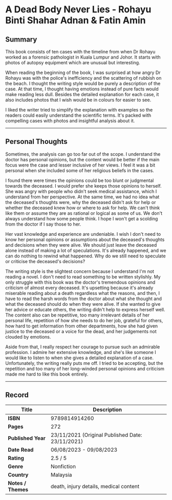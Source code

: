 # A Dead Body Never Lies - Rohayu Binti Shahar Adnan & Fatin Amin

## Summary
This book consists of ten cases with the timeline from when Dr Rohayu worked as a forensic pathologist in Kuala Lumpur and Johor. It starts with photos of autopsy equipment which are unusual but interesting. 

When reading the beginning of the book, I was surprised at how angry Dr Rohayu was with the police's inefficiency and the scattering of rubbish on the beach. I thought the writing style would be purely a description of the case. At that time, I thought having emotions instead of pure facts would make reading less dull. Besides the detailed explanation for each case, it also includes photos that I wish would be in colours for easier to see.

I liked the writer tried to simplify the explanation with examples so the readers could easily understand the scientific terms. It's packed with compelling cases with photos and insightful analysis about it.
<br>

***

## Personal Thoughts
Sometimes, the analysis can go too far out of the scope. I understand the doctor has personal opinions, but the content would be better if the main focus were the case and lesser inclusive of her views. I feel it was a bit personal when she included some of her religious beliefs in the cases. 

I found there were times the opinions could be too blunt or judgmental towards the deceased. I would prefer she keeps those opinions to herself. She was angry with people who didn't seek medical assistance, which I understand from her perspective. At the same time, we had no idea what the deceased's thoughts were, why the deceased didn't ask for help or whether the deceased knew how or where to ask for help. We can't think like them or assume they are as rational or logical as some of us. We don't always understand how some people think. I hope I won't get a scolding from the doctor if I say those to her.

Her vast knowledge and experience are undeniable. I wish I don't need to know her personal opinions or assumptions about the deceased's thoughts and decisions when they were alive. We should just leave the deceased alone instead of making a lot of speculations. It's already happened, and we can do nothing to rewind what happened. Why do we still need to speculate or criticise the deceased's decisions?

The writing style is the slightest concern because I understand I'm not reading a novel. I don't need to read something to be written stylishly. My only struggle with this book was the doctor's tremendous opinions and criticism of almost every deceased. It's upsetting because it's already miserable reading about a death regardless what the reasons, and then, I have to read the harsh words from the doctor about what she thought and what the deceased should do when they were alive. If she wanted to give her advice or educate others, the writing didn't help to express herself well. The content also can be repetitive, too many irrelevant details of her personal life, repetition of how she needs to do her job, grateful for others, how hard to get information from other departments, how she had given justice to the deceased or a voice for the dead, and her judgements not clouded by emotions.

Aside from that, I really respect her courage to pursue such an admirable profession. I admire her extensive knowledge, and she's like someone I would like to listen to when she gives a detailed explanation of a case. Unfortunately, the writing really puts me off. I tried to be accepting, but the repetition and too many of her long-winded personal opinions and criticism made me hard to like this book entirely.

***

## Record
| Title | Description |
| -- | -- |
| **ISBN** | 9789814914260 |
| **Pages** | 272 |
| **Published Year** | 23/11/2021 (Original Published Date: 23/11/2021) |
| **Date Read** | 06/08/2023 - 09/08/2023 |
| **Rating** | 2.5 / 5 |
| **Genre** | Nonfiction |
| **Country** | Malaysia |
| **Notes / Themes** | death, injury details, medical content | 

